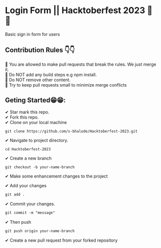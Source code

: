 # Login Form || Hacktoberfest 2023 🌟🌟
<p> Basic sign in form for users </p>

## Contribution Rules 👇👇
🛑 You are allowed to make pull requests that break the rules. We just merge it.<br/>
🛑 Do NOT add any build steps e.g npm install.<br/>
🛑 Do NOT remove other content.<br/>
🛑 Try to keep pull requests small to minimize merge conflicts<br/>

## Geting Started😁😁:
✔ Star mark this repo.<br/>
✔ Fork this repo.<br/>
✔ Clone on your local machine<br/>
```terminal
git clone https://github.com/s-bhalode/Hacktoberfest-2023.git
```
✔ Navigate to project directory.
```terminal
cd Hacktoberfest-2023
```
✔ Create a new branch 
```markdown
git checkout -b your-name-branch
```
✔ Make some enhancement changes to the project

✔ Add your changes
```markdown
git add .
```
✔ Commit your changes.
```markdown
git commit -m "message"
```
✔ Then push 
```markdown
git push origin your-name-branch
```

✔ Create a new pull request from your forked repository<br/>

